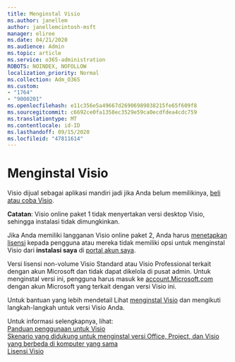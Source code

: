 ```yaml
---
title: Menginstal Visio
ms.author: janellem
author: janellemcintosh-msft
manager: eliree
ms.date: 04/21/2020
ms.audience: Admin
ms.topic: article
ms.service: o365-administration
ROBOTS: NOINDEX, NOFOLLOW
localization_priority: Normal
ms.collection: Adm_O365
ms.custom:
- "1764"
- "9000201"
ms.openlocfilehash: e11c356e5a49667d26906989038215fe65f609f8
ms.sourcegitcommit: c6692ce0fa1358ec3529e59ca0ecdfdea4cdc759
ms.translationtype: MT
ms.contentlocale: id-ID
ms.lasthandoff: 09/15/2020
ms.locfileid: "47811614"
---
```

# <a name="install-visio"></a>Menginstal Visio

Visio dijual sebagai aplikasi mandiri jadi jika Anda belum memilikinya, [beli atau coba Visio](https://products.office.com/visio). 

**Catatan**: Visio online paket 1 tidak menyertakan versi desktop Visio, sehingga instalasi tidak dimungkinkan.

Jika Anda memiliki langganan Visio online paket 2, Anda harus [menetapkan lisensi](https://docs.microsoft.com/microsoft-365/admin/add-users/add-users) kepada pengguna atau mereka tidak memiliki opsi untuk menginstal Visio dari **instalasi saya** di [portal akun saya](https://portal.office.com/account#installs). 

Versi lisensi non-volume Visio Standard atau Visio Professional terkait dengan akun Microsoft dan tidak dapat dikelola di pusat admin. Untuk menginstal versi ini, pengguna harus masuk ke [account.Microsoft.com](https://account.microsoft.com) dengan akun Microsoft yang terkait dengan versi Visio ini.

Untuk bantuan yang lebih mendetail Lihat [menginstal Visio](https://support.office.com/article/f98f21e3-aa02-4827-9167-ddab5b025710?wt.mc_id=OfficeAdm_ClientDIA_Alchemy1764) dan mengikuti langkah-langkah untuk versi Visio Anda.

Untuk informasi selengkapnya, lihat:<br>
[Panduan penggunaan untuk Visio](https://docs.microsoft.com/deployoffice/deployment-guide-for-visio)<br>
[Skenario yang didukung untuk menginstal versi Office, Project, dan Visio yang berbeda di komputer yang sama](https://docs.microsoft.com/deployoffice/install-different-office-visio-and-project-versions-on-the-same-computer)<br>
[Lisensi Visio](https://products.office.com/visio/microsoft-visio-volume-licensing-visio-for-multiple-users)